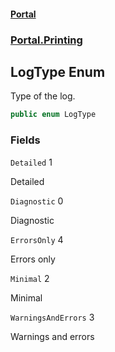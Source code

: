 #### [Portal](index.md 'index')
### [Portal.Printing](Portal.Printing.md 'Portal.Printing')

## LogType Enum

Type of the log.

```csharp
public enum LogType
```
### Fields

<a name='Portal.Printing.LogType.Detailed'></a>

`Detailed` 1

Detailed

<a name='Portal.Printing.LogType.Diagnostic'></a>

`Diagnostic` 0

Diagnostic

<a name='Portal.Printing.LogType.ErrorsOnly'></a>

`ErrorsOnly` 4

Errors only

<a name='Portal.Printing.LogType.Minimal'></a>

`Minimal` 2

Minimal

<a name='Portal.Printing.LogType.WarningsAndErrors'></a>

`WarningsAndErrors` 3

Warnings and errors